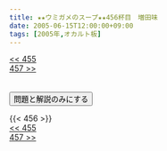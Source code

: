```yaml
---
title: ★★ウミガメのスープ★★456杯目　増田味
date: 2005-06-15T12:00:00+09:00
tags: [2005年,オカルト板]
---
```

<div class="th_left"><a href="../455"><< 455</a></div>
<div class="th_right"><a href="../457">457 >></a></div>
<br><br>
<script src="../../js/cupsoup.js"></script>
<form>
<input type="button" value="問題と解説のみにする" onClick="toggleCupsoup()">
</form>
{{< 456 >}}
<div class="th_left"><a href="../455"><< 455</a></div>
<div class="th_right"><a href="../457">457 >></a></div>
